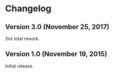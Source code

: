 # Changelog

## Version 3.0 (November 25, 2017)

2ns total rework.

## Version 1.0 (November 19, 2015)

Initial release.
